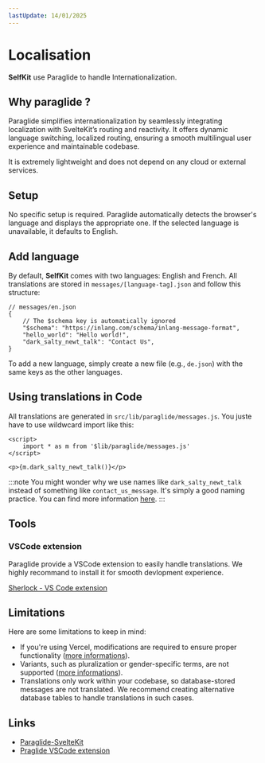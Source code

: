 ```yaml
---
lastUpdate: 14/01/2025
---
```


# Localisation

**SelfKit** use Paraglide to handle Internationalization.

## Why paraglide ?

Paraglide simplifies internationalization by seamlessly integrating localization with SvelteKit’s routing and reactivity. It offers dynamic language switching, localized routing, ensuring a smooth multilingual user experience and maintainable codebase.

It is extremely lightweight and does not depend on any cloud or external services.

## Setup

No specific setup is required. Paraglide automatically detects the browser's language and displays the appropriate one. If the selected language is unavailable, it defaults to English.

## Add language

By default, **SelfKit** comes with two languages: English and French.
All translations are stored in ```messages/[language-tag].json``` and follow this structure:

```svelte
// messages/en.json
{
	// The $schema key is automatically ignored
	"$schema": "https://inlang.com/schema/inlang-message-format",
	"hello_world": "Hello world!",
	"dark_salty_newt_talk": "Contact Us",
}
```

To add a new language, simply create a new file (e.g., ```de.json```) with the same keys as the other languages.

## Using translations in Code

All translations are generated in ```src/lib/paraglide/messages.js```. You juste have to use wildwcard import like this:

```svelte
<script>
	import * as m from '$lib/paraglide/messages.js'
</script>

<p>{m.dark_salty_newt_talk()}</p>
```

:::note
You might wonder why we use names like ```dark_salty_newt_talk``` instead of something like ```contact_us_message```. It's simply a good naming practice. You can find more information [here](https://inlang.com/documentation/concept/message#idhuman-readable).
:::

## Tools

### VSCode extension

Paraglide provide a VSCode extension to easily handle translations. We highly recommand to install it for smooth devlopment experience.

[Sherlock - VS Code extension](https://inlang.com/m/r7kp499g/app-inlang-ideExtension)

## Limitations

Here are some limitations to keep in mind:
- If you're using Vercel, modifications are required to ensure proper functionality ([more informations](https://github.com/sveltejs/kit/issues/11879)).
- Variants, such as pluralization or gender-specific terms, are not supported ([more informations](https://github.com/opral/inlang-paraglide-js/issues/201)).
- Translations only work within your codebase, so database-stored messages are not translated. We recommend creating alternative database tables to handle translations in such cases.

## Links

- [Paraglide-SvelteKit](https://inlang.com/m/dxnzrydw/paraglide-sveltekit-i18n)
- [Praglide VSCode extension](https://inlang.com/m/r7kp499g/app-inlang-ideExtension)